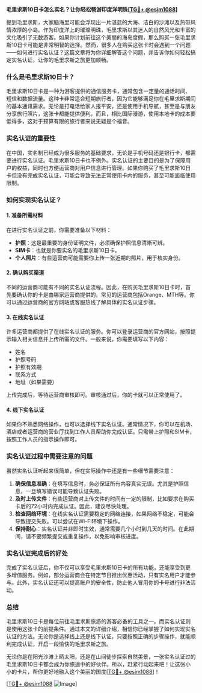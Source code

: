 **毛里求斯10日卡怎么实名？让你轻松畅游印度洋明珠[[TG💪+ @esim1088](https://t.me/s/esim1088)]**

提到毛里求斯，大家脑海里可能会浮现出一片湛蓝的大海、洁白的沙滩以及热带风情浓厚的小岛。作为印度洋上的璀璨明珠，毛里求斯以其迷人的自然风光和丰富的文化吸引了无数游客。如果你计划前往这个美丽的海岛度假，那么购买一张毛里求斯10日卡可能是非常明智的选择。然而，很多人在购买这张卡时会遇到一个问题——如何进行实名认证？这篇文章将为你详细解答这个问题，并告诉你如何轻松搞定实名认证，让你的毛里求斯之旅更加顺畅。

### 什么是毛里求斯10日卡？

毛里求斯10日卡是一种为游客提供的通信服务卡，通常包含一定量的通话时间、短信和数据流量。这种卡非常适合短期旅行者，因为它能够满足你在毛里求斯期间的基本通讯需求。无论是打电话给家人报平安，还是使用手机导航，甚至是与朋友分享旅行照片，这张卡都能提供便利。而且，相比国际漫游，使用本地卡的成本要低得多，这对于预算有限的旅行者来说无疑是个福音。

### 实名认证的重要性

在中国，实名制已经成为很多服务的基础要求，无论是手机号码还是银行卡，都需要进行实名认证。毛里求斯10日卡也不例外。实名认证的主要目的是为了保障用户的权益，同时也方便运营商对用户信息进行管理。如果你购买了毛里求斯10日卡但没有完成实名认证，可能会导致无法正常使用卡内的服务，甚至可能面临使用限制。

### 如何实现实名认证？

#### 1. 准备所需材料
在进行实名认证之前，你需要准备以下材料：
- **护照**：这是最重要的身份证明文件，必须确保护照信息清晰可辨。
- **SIM卡**：也就是你要实名的毛里求斯10日卡。
- **个人照片**：有些运营商可能需要你上传一张近期的照片，用于核实身份。

#### 2. 确认购买渠道
不同的运营商可能有不同的实名认证流程。因此，在购买毛里求斯10日卡时，首先要确认你的卡是由哪家运营商提供的。常见的运营商包括Orange、MTH等。你可以通过运营商的官方网站或客服热线了解具体的实名认证步骤。

#### 3. 在线实名认证
许多运营商都提供了在线实名认证的服务。你可以登录运营商的官方网站，按照提示输入相关信息并上传所需的文件。一般来说，你需要填写以下内容：
- 姓名
- 护照号码
- 护照有效期
- 联系方式
- 地址（如果需要）

上传完成后，等待运营商审核即可。审核通过后，你的卡就可以正常使用了。

#### 4. 线下实名认证
如果你不熟悉网络操作，也可以选择线下实名认证。通常情况下，你可以在机场、酒店或者运营商的营业厅找到工作人员帮助你完成认证。只需带上护照和SIM卡，按照工作人员的指示操作即可。

### 实名认证过程中需要注意的问题

虽然实名认证听起来很简单，但在实际操作中还是有一些细节需要注意：

1. **确保信息准确**：在填写信息时，务必保证所有内容真实无误。尤其是护照信息，一旦填写错误可能导致认证失败。
2. **及时上传文件**：有些运营商对上传文件的时间有一定的限制，比如要求在购买卡后的72小时内完成认证。因此，建议尽快处理。
3. **检查网络环境**：在线实名认证需要稳定的网络连接，如果网络不稳定，可能会导致提交失败。可以尝试在Wi-Fi环境下操作。
4. **保持耐心**：实名认证并非即时生效，通常需要几个小时到几天的时间。在此期间，请不要频繁提交或重复操作，以免影响审核进度。

### 实名认证完成后的好处

完成了实名认证后，你不仅可以享受毛里求斯10日卡的所有功能，还能享受到更多增值服务。例如，部分运营商会在特定节日推出优惠活动，只有实名用户才能参与。此外，实名认证还可以提高账户的安全性，防止他人冒用你的卡号进行非法活动。

### 总结

毛里求斯10日卡是每位前往毛里求斯旅游的游客必备的工具之一。而实名认证则是使用这张卡的前提条件。通过本文的详细介绍，相信你已经掌握了如何实现实名认证的方法。无论你是选择线上还是线下认证，只要按照正确的步骤操作，就能顺利完成认证，开启一段愉快的毛里求斯之旅。

无论你是在阳光沙滩上晒太阳，还是在山间徒步探索自然美景，一张实名认证过的毛里求斯10日卡都会成为你旅途中的好伙伴。所以，赶紧行动起来吧！让这张小小的卡片，帮你更好地融入这个美丽的国度[[TG💪+ @esim1088](https://t.me/s/esim1088)]！

[[TG💪+ @esim1088](https://t.me/s/esim1088) ![Image](https://i.postimg.cc/4NQfJmqS/Snipaste-2025-05-13-00-14-12.png)]